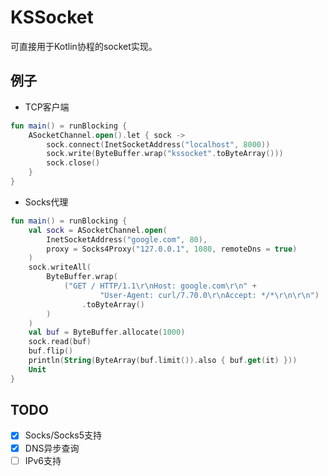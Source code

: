 # KSSocket

可直接用于Kotlin协程的socket实现。

## 例子

- TCP客户端
```kotlin
fun main() = runBlocking {
    ASocketChannel.open().let { sock ->
        sock.connect(InetSocketAddress("localhost", 8000))
        sock.write(ByteBuffer.wrap("kssocket".toByteArray()))
        sock.close()
    }
}
```

- Socks代理

```kotlin
fun main() = runBlocking {
    val sock = ASocketChannel.open(
        InetSocketAddress("google.com", 80),
        proxy = Socks4Proxy("127.0.0.1", 1080, remoteDns = true)
    )
    sock.writeAll(
        ByteBuffer.wrap(
            ("GET / HTTP/1.1\r\nHost: google.com\r\n" +
                    "User-Agent: curl/7.70.0\r\nAccept: */*\r\n\r\n")
                .toByteArray()
        )
    )
    val buf = ByteBuffer.allocate(1000)
    sock.read(buf)
    buf.flip()
    println(String(ByteArray(buf.limit()).also { buf.get(it) }))
    Unit
}
```

## TODO

- [x] Socks/Socks5支持
- [x] DNS异步查询
- [ ] IPv6支持
